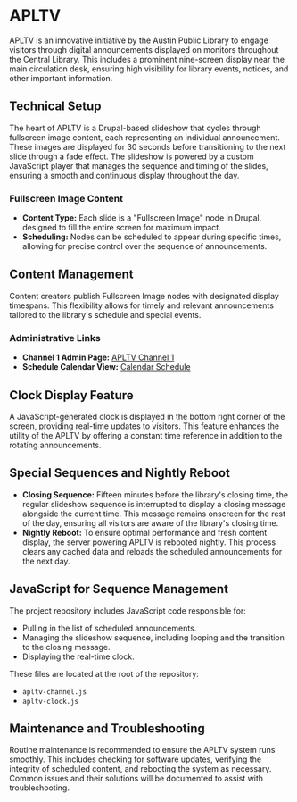 
# APLTV 

APLTV is an innovative initiative by the Austin Public Library to engage visitors through digital announcements displayed on monitors throughout the Central Library. This includes a prominent nine-screen display near the main circulation desk, ensuring high visibility for library events, notices, and other important information.

## Technical Setup

The heart of APLTV is a Drupal-based slideshow that cycles through fullscreen image content, each representing an individual announcement. These images are displayed for 30 seconds before transitioning to the next slide through a fade effect. The slideshow is powered by a custom JavaScript player that manages the sequence and timing of the slides, ensuring a smooth and continuous display throughout the day.

### Fullscreen Image Content

- **Content Type:** Each slide is a "Fullscreen Image" node in Drupal, designed to fill the entire screen for maximum impact.
- **Scheduling:** Nodes can be scheduled to appear during specific times, allowing for precise control over the sequence of announcements.

## Content Management

Content creators publish Fullscreen Image nodes with designated display timespans. This flexibility allows for timely and relevant announcements tailored to the library's schedule and special events.

### Administrative Links

- **Channel 1 Admin Page:** [APLTV Channel 1](https://library.austintexas.gov/apl-tv/1)
- **Schedule Calendar View:** [Calendar Schedule](https://library.austintexas.gov/admin/apltv/1)

## Clock Display Feature

A JavaScript-generated clock is displayed in the bottom right corner of the screen, providing real-time updates to visitors. This feature enhances the utility of the APLTV by offering a constant time reference in addition to the rotating announcements.

## Special Sequences and Nightly Reboot

- **Closing Sequence:** Fifteen minutes before the library's closing time, the regular slideshow sequence is interrupted to display a closing message alongside the current time. This message remains onscreen for the rest of the day, ensuring all visitors are aware of the library's closing time.
- **Nightly Reboot:** To ensure optimal performance and fresh content display, the server powering APLTV is rebooted nightly. This process clears any cached data and reloads the scheduled announcements for the next day.

## JavaScript for Sequence Management

The project repository includes JavaScript code responsible for:
- Pulling in the list of scheduled announcements.
- Managing the slideshow sequence, including looping and the transition to the closing message.
- Displaying the real-time clock.

These files are located at the root of the repository:
- `apltv-channel.js`
- `apltv-clock.js`

## Maintenance and Troubleshooting

Routine maintenance is recommended to ensure the APLTV system runs smoothly. This includes checking for software updates, verifying the integrity of scheduled content, and rebooting the system as necessary. Common issues and their solutions will be documented to assist with troubleshooting.
